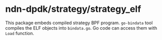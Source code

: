 # ndn-dpdk/strategy/strategy_elf

This package embeds compiled strategy BPF program.
`go-bindata` tool compiles the ELF objects into `bindata.go`.
Go code can access them with `Load` function.
